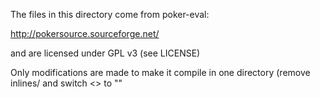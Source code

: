 The files in this directory come from poker-eval:

http://pokersource.sourceforge.net/

and are licensed under GPL v3 (see LICENSE)

Only modifications are made to make it compile in one directory (remove inlines/ and switch <> to ""
